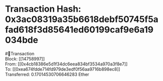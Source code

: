 
Transaction Hash: 0x3ac08319a35b6618debf50745f5afad618f3d85641ed60199caf9e6a19034bde
====================================================================================
  
#💸Transaction  
Block: [[14758997]]  
From: [[0x4cb18386e5d1f34dc6eea834bf3534a970a3f8e7]]  
To: [[0xea674fdde714fd979de3edf0f56aa9716b898ec8]]  
Transferred: 0.17014530706646283 Ether